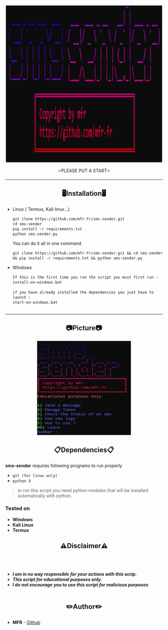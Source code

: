 

<p align="center">
<img src="https://raw.githubusercontent.com/mfr-fr/sms-sender/main/back/banniere.png", width="500", height="500">
</p>
<p align="center">​⭐​PLEASE PUT A START​⭐​</p>

-----
<h2><p align="center">🖥️Installation🖥️</p></h2>

- Linux ( Termux, Kali linux...) 
  ```
  git clone https://github.com/mfr-fr/sms-sender.git
  cd sms-sender
  pip install -r requirements.txt
  python sms-sender.py
  ```
  You can do it all in one command.
  ```
  git clone https://github.com/mfr-fr/sms-sender.git && cd sms-sender && pip install -r requirements.txt && python sms-sender.py
  ```

- Windows 
  ```
  If this is the first time you run the script you must first run :
  install-on-windows.bat
  
  if you have already installed the dependencies you just have to launch :
  start-on-windows.bat
  ```
##
-----

<h2><p align="center">📷Picture📷</p></h2>
<p align="center">
<img src="https://raw.githubusercontent.com/mfr-fr/sms-sender/main/back/screen.jpg", width="300", height="300">
</p>

 <h2><p align="center">📋Dependencies📋</p></h2>

<b>sms-sender</b> requires following programs to run properly 
- `git (for linux only)`
- `python 3`

> to run this script you need python modules that will be installed automatically with python.
</details>

  <summary><h3>Tested on</h3></summary>

- **Windows**
- **Kali Linux**
- **Termux**

<h2><p align="center">⚠️Disclaimer⚠️</p></h2>

<br><br>
* ***I am in no way responsible for your actions with this scrip.***
* ***This script for educational purposes only.***
* ***I do not encourage you to use this script for malicious purposes***
<br><br>

## <h2><p align="center">✏️Author✏️</p></h2>
* **MFR** - [Github](https://github.com/mfr-fr)


